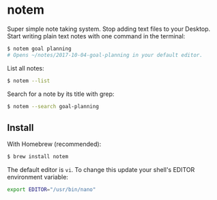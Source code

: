 # notem

Super simple note taking system. Stop adding text files to your Desktop. Start
writing plain text notes with one command in the terminal:

```sh
$ notem goal planning
# Opens ~/notes/2017-10-04-goal-planning in your default editor.
```

List all notes:

```sh
$ notem --list
```

Search for a note by its title with grep:

```sh
$ notem --search goal-planning
```

## Install

With Homebrew (recommended):

```sh
$ brew install notem
```

The default editor is `vi`. To change this update your shell's EDITOR
environment variable:

```sh
export EDITOR="/usr/bin/nano"
```
